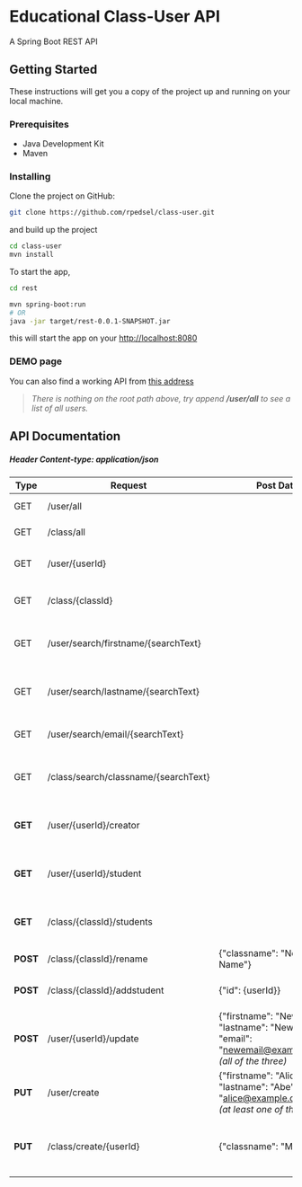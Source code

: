 # Educational Class-User API

A Spring Boot REST API

## Getting Started

These instructions will get you a copy of the project up and running on your local machine.

### Prerequisites

* Java Development Kit
* Maven


### Installing

Clone the project on GitHub:
```bash
git clone https://github.com/rpedsel/class-user.git
```
and build up the project

```bash
cd class-user
mvn install
```
To start the app,
```bash
cd rest

mvn spring-boot:run
# OR
java -jar target/rest-0.0.1-SNAPSHOT.jar
```
this will start the app on your [http://localhost:8080](http://localhost:8080)
### DEMO page
You can also find a working API from [this address](http://ec2-18-219-43-8.us-east-2.compute.amazonaws.com:8080)

>*There is nothing on the root path above, try append **/user/all** to see a list of all users.*

## API Documentation
 ##### Header Content-type: **application/json**

| Type | Request       | Post Data | Description    |
| ---- | ------------- |--- | -------------    |
| GET  | /user/all     || List all Users   |
| GET  | /class/all    || List all Classes |
| GET  | /user/{userId}|| Get the User with {userId} |
| GET  | /class/{classId}|| Get the class with {classId} |
| GET  | /user/search/firstname/{searchText}|| Search User with first name {searchText} |
| GET  | /user/search/lastname/{searchText}|| Search User with last name {searchText} |
| GET  | /user/search/email/{searchText}|| Search User with email {searchText} |
| GET  | /class/search/classname/{searchText}|| Search Class with class name {searchText} |
| **GET**  | /user/{userId}/creator || Get all classes that the user is a creator for |
| **GET**  | /user/{userId}/student || Get all classes that the user is a student for |
| **GET**  | /class/{classId}/students || Get all students user objects for the class |
| **POST** | /class/{classId}/rename | {"classname": "New Class Name"}| Update a class name |
| **POST** | /class/{classId}/addstudent | {"id": {userId}} | Add a student to the class |
| **POST** | /user/{userId}/update | {"firstname": "Newfname", "lastname": "Newlname", "email": "newemail@example.com"}<br> *(all of the three)*| Update a student's first name, last name, and/or email |
| **PUT**  | /user/create | {"firstname": "Alice", "lastname": "Abe", "email": "alice@example.com"} <br> *(at least one of the three)* | Create a User |
| **PUT**  | /class/create/{userId} | {"classname": "Math"} | Create a Class, take User with {userId} as creator |



